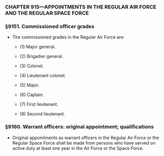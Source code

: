 ### **CHAPTER 915—APPOINTMENTS IN THE REGULAR AIR FORCE AND THE REGULAR SPACE FORCE**

### §9151. Commissioned officer grades
* The commissioned grades in the Regular Air Force are:

  * (1) Major general.

  * (2) Brigadier general.

  * (3) Colonel.

  * (4) Lieutenant colonel.

  * (5) Major.

  * (6) Captain.

  * (7) First lieutenant.

  * (8) Second lieutenant.

### §9160. Warrant officers: original appointment; qualifications
* Original appointments as warrant officers in the Regular Air Force or the Regular Space Force shall be made from persons who have served on active duty at least one year in the Air Force or the Space Force.